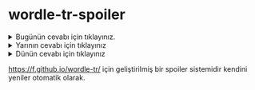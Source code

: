# wordle-tr-spoiler

<details>
  <summary>Bugünün cevabı için tıklayınız.</summary>
  <br>
    <b> beşiz </b>
</details>

<details>
  <summary>Yarının cevabı için tıklayınız</summary>
  <br>
   <b> koşam </b>
</details>

<details>
  <summary>Dünün cevabı için tıklayınız </summary>
  <br>
  <b> cinli </b>
</details>

https://f.github.io/wordle-tr/ için geliştirilmiş bir spoiler sistemidir kendini yeniler otomatik olarak.

